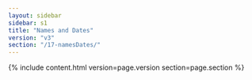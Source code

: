 ```yaml
---
layout: sidebar
sidebar: s1
title: "Names and Dates"
version: "v3"
section: "/17-namesDates/"
---
```

{% include content.html version=page.version section=page.section %}